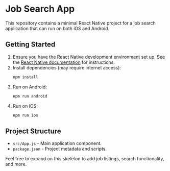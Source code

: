 # Job Search App

This repository contains a minimal React Native project for a job search application that can run on both iOS and Android.

## Getting Started

1. Ensure you have the React Native development environment set up. See the [React Native documentation](https://reactnative.dev/docs/environment-setup) for instructions.
2. Install dependencies (may require internet access):
   ```bash
   npm install
   ```
3. Run on Android:
   ```bash
   npm run android
   ```
4. Run on iOS:
   ```bash
   npm run ios
   ```

## Project Structure

- `src/App.js` - Main application component.
- `package.json` - Project metadata and scripts.

Feel free to expand on this skeleton to add job listings, search functionality, and more.
